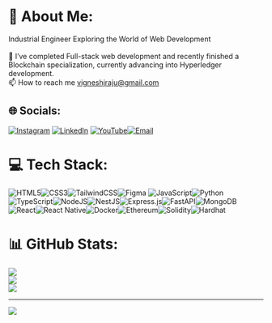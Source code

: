 # 💫 About Me:
Industrial Engineer Exploring the World of Web Development<br><br>🌱 I’ve completed Full-stack web development and recently finished a Blockchain specialization, currently advancing into Hyperledger development.<br>📫 How to reach me vigneshjraju@gmail.com

## 🌐 Socials:
[![Instagram](https://img.shields.io/badge/Instagram-%23E4405F.svg?logo=Instagram&logoColor=white)](https://instagram.com/vignesh_j_r) [![LinkedIn](https://img.shields.io/badge/LinkedIn-%230077B5.svg?logo=linkedin&logoColor=white)](https://linkedin.com/in/www.linkedin.com/in/vigneshjraju) [![YouTube](https://img.shields.io/badge/YouTube-%23FF0000.svg?logo=YouTube&logoColor=white)](https://youtube.com/@@VigneshJRaju)[![Email](https://img.shields.io/badge/Email-D14836?logo=gmail&logoColor=white)](mailto:vigneshjraju@gmail.com)

# 💻 Tech Stack:
![HTML5](https://img.shields.io/badge/html5-%23E34F26.svg?style=for-the-badge&logo=html5&logoColor=white)![CSS3](https://img.shields.io/badge/css3-%231572B6.svg?style=for-the-badge&logo=css3&logoColor=white)![TailwindCSS](https://img.shields.io/badge/tailwindcss-%2338B2AC.svg?style=for-the-badge&logo=tailwind-css&logoColor=white)![Figma](https://img.shields.io/badge/figma-%23F24E1E.svg?style=for-the-badge&logo=figma&logoColor=white)  ![JavaScript](https://img.shields.io/badge/javascript-%23323330.svg?style=for-the-badge&logo=javascript&logoColor=%23F7DF1E)![Python](https://img.shields.io/badge/python-3670A0?style=for-the-badge&logo=python&logoColor=ffdd54)![TypeScript](https://img.shields.io/badge/typescript-%23007ACC.svg?style=for-the-badge&logo=typescript&logoColor=white)![NodeJS](https://img.shields.io/badge/node.js-6DA55F?style=for-the-badge&logo=node.js&logoColor=white)![NestJS](https://img.shields.io/badge/nestjs-%23E0234E.svg?style=for-the-badge&logo=nestjs&logoColor=white)![Express.js](https://img.shields.io/badge/express.js-%23404d59.svg?style=for-the-badge&logo=express&logoColor=%2361DAFB)![FastAPI](https://img.shields.io/badge/FastAPI-005571?style=for-the-badge&logo=fastapi)![MongoDB](https://img.shields.io/badge/MongoDB-%234ea94b.svg?style=for-the-badge&logo=mongodb&logoColor=white)![React](https://img.shields.io/badge/react-%2320232a.svg?style=for-the-badge&logo=react&logoColor=%2361DAFB)![React Native](https://img.shields.io/badge/react_native-%2320232a.svg?style=for-the-badge&logo=react&logoColor=%2361DAFB)![Docker](https://img.shields.io/badge/docker-%230db7ed.svg?style=for-the-badge&logo=docker&logoColor=white)![Ethereum](https://img.shields.io/badge/ethereum-%23363636.svg?style=for-the-badge&logo=ethereum&logoColor=white)![Solidity](https://img.shields.io/badge/Solidity-%23363636.svg?style=for-the-badge&logo=solidity&logoColor=white)![Hardhat](https://img.shields.io/badge/Hardhat-181717?style=for-the-badge&logo=hardhat&logoColor=yellow)  

# 📊 GitHub Stats:
![](https://github-readme-stats.vercel.app/api?username=vigneshjraju&theme=dark&hide_border=false&include_all_commits=true&count_private=false)<br/>
![](https://nirzak-streak-stats.vercel.app/?user=vigneshjraju&theme=dark&hide_border=false)<br/>
![](https://github-readme-stats.vercel.app/api/top-langs/?username=vigneshjraju&theme=dark&hide_border=false&include_all_commits=true&count_private=false&layout=compact)

---
[![](https://visitcount.itsvg.in/api?id=vigneshjraju&icon=0&color=0)](https://visitcount.itsvg.in)

<!-- Proudly created with GPRM ( https://gprm.itsvg.in ) -->
